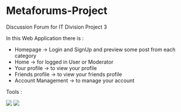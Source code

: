 # Metaforums-Project
Discussion Forum for IT Division Project 3

In this Web Application there is :
* Homepage -> Login and SignUp and preview some post from each category
* Home -> for logged in User or Moderator
* Your profile -> to view your profile
* Friends profile -> to view your friends profile
* Account Management -> to manage your account

Tools :
<p>
  <img src="https://img.shields.io/badge/Visual_Studio_Code-0078D4?style=for-the-badge&logo=visual%20studio%20code&logoColor=white" />
  <img src="https://img.shields.io/badge/MySQL-00000F?style=for-the-badge&logo=mysql&logoColor=white" />
  </p>
